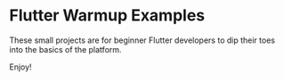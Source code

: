 # Flutter Warmup Examples

These small projects are for beginner Flutter developers to dip their toes into the basics of the platform. 

Enjoy!